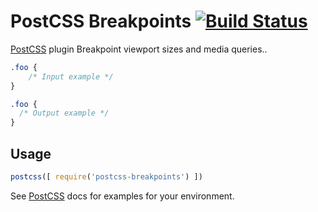 # PostCSS Breakpoints [![Build Status][ci-img]][ci]

[PostCSS] plugin Breakpoint viewport sizes and media queries..

[PostCSS]: https://github.com/postcss/postcss
[ci-img]:  https://travis-ci.org/vn38minhtran/postcss-breakpoints.svg
[ci]:      https://travis-ci.org/vn38minhtran/postcss-breakpoints

```css
.foo {
    /* Input example */
}
```

```css
.foo {
  /* Output example */
}
```

## Usage

```js
postcss([ require('postcss-breakpoints') ])
```

See [PostCSS] docs for examples for your environment.
